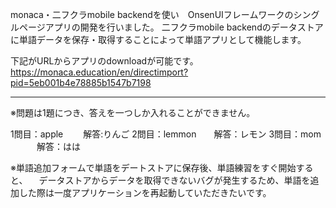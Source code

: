 monaca・二フクラmobile backendを使い　OnsenUIフレームワークのシングルページアプリの開発を行いました。
二フクラmobile backendのデータストアに単語データを保存・取得することによって単語アプリとして機能します。

下記がURLからアプリのdownloadが可能です。
https://monaca.education/en/directimport?pid=5eb001b4e78885b1547b7198

___
※問題は1題につき、答えを一つしか入れることができません。

1問目：apple　 　解答:りんご
2問目：lemmon　　解答：レモン
3問目：mom 　　　解答：はは


※単語追加フォームで単語をデートストアに保存後、単語練習をすぐ開始すると、
　データストアからデータを取得できないバグが発生するため、単語を追加した際は一度アプリケーションを再起動していただきたいです。
